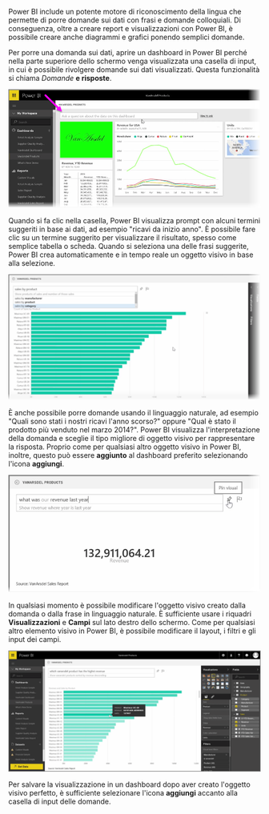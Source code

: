 Power BI include un potente motore di riconoscimento della lingua che permette di porre domande sui dati con frasi e domande colloquiali. Di conseguenza, oltre a creare report e visualizzazioni con Power BI, è possibile creare anche diagrammi e grafici ponendo semplici domande.

Per porre una domanda sui dati, aprire un dashboard in Power BI perché nella parte superiore dello schermo venga visualizzata una casella di input, in cui è possibile rivolgere domande sui dati visualizzati. Questa funzionalità si chiama *Domande* **e risposte**.

![](media/4-3-asking-questions-natural-language/4-3_1.png)

Quando si fa clic nella casella, Power BI visualizza prompt con alcuni termini suggeriti in base ai dati, ad esempio "ricavi da inizio anno". È possibile fare clic su un termine suggerito per visualizzare il risultato, spesso come semplice tabella o scheda. Quando si seleziona una delle frasi suggerite, Power BI crea automaticamente e in tempo reale un oggetto visivo in base alla selezione.

![](media/4-3-asking-questions-natural-language/4-3_2.png)

È anche possibile porre domande usando il linguaggio naturale, ad esempio "Quali sono stati i nostri ricavi l'anno scorso?" oppure "Qual è stato il prodotto più venduto nel marzo 2014?". Power BI visualizza l'interpretazione della domanda e sceglie il tipo migliore di oggetto visivo per rappresentare la risposta. Proprio come per qualsiasi altro oggetto visivo in Power BI, inoltre, questo può essere **aggiunto** al dashboard preferito selezionando l'icona **aggiungi**.

![](media/4-3-asking-questions-natural-language/4-3_3.png)

In qualsiasi momento è possibile modificare l'oggetto visivo creato dalla domanda o dalla frase in linguaggio naturale. È sufficiente usare i riquadri **Visualizzazioni** e **Campi** sul lato destro dello schermo. Come per qualsiasi altro elemento visivo in Power BI, è possibile modificare il layout, i filtri e gli input dei campi.

![](media/4-3-asking-questions-natural-language/4-3_4.png)

Per salvare la visualizzazione in un dashboard dopo aver creato l'oggetto visivo perfetto, è sufficiente selezionare l'icona **aggiungi** accanto alla casella di input delle domande.

